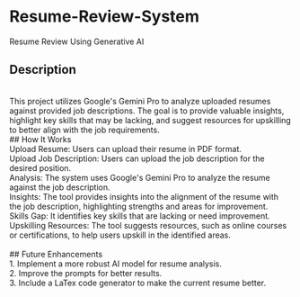 # Resume-Review-System
Resume Review Using Generative AI
<br/>
## Description
<br/>
This project utilizes Google's Gemini Pro to analyze uploaded resumes against provided job descriptions. The goal is to provide valuable insights, highlight key skills that may be lacking, and suggest resources for upskilling to better align with the job requirements.
<br/>
## How It Works
<br/>
Upload Resume: Users can upload their resume in PDF format.<br/>
Upload Job Description: Users can upload the job description for the desired position.<br/>
Analysis: The system uses Google's Gemini Pro to analyze the resume against the job description.<br/>
Insights: The tool provides insights into the alignment of the resume with the job description, highlighting strengths and areas for improvement.<br/>
Skills Gap: It identifies key skills that are lacking or need improvement.<br/>
Upskilling Resources: The tool suggests resources, such as online courses or certifications, to help users upskill in the identified areas.<br/>

<br/>
## Future Enhancements
<br/>
1. Implement a more robust AI model for resume analysis.<br/>
2. Improve the prompts for better results.<br/>
3. Include a LaTex code generator to make the current resume better.<br/>

